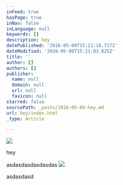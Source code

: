 ```yaml
---
inFeed: true
hasPage: true
inNav: false
inLanguage: null
keywords: []
description: hey
datePublished: '2016-05-09T15:21:18.717Z'
dateModified: '2016-05-09T15:21:03.825Z'
title: ''
author: []
authors: []
publisher:
  name: null
  domain: null
  url: null
  favicon: null
starred: false
sourcePath: _posts/2016-05-09-hey.md
url: hey/index.html
_type: Article

---
```

![](https://the-grid-user-content.s3-us-west-2.amazonaws.com/8f967d3b-84d9-4050-b451-55b0a6531128.png)

hey

asdasdasdasdasdas
![](https://the-grid-user-content.s3-us-west-2.amazonaws.com/cb356bb4-562c-401d-84e1-8ecd980ba3b2.png)

asdasdasd